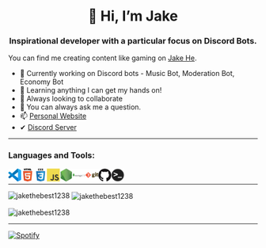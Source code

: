 <h1 align="center">👋 Hi, I’m Jake</h1>

<h3 align="center">Inspirational developer with a particular focus on Discord Bots.</h3>

You can find me creating content like gaming on [Jake He](https://www.youtube.com/channel/UCOijWL8wT8zNisH4zCrcuCA).
- 🤖 Currently working on Discord bots - Music Bot, Moderation Bot, Economy Bot
- 🙌 Learning anything I can get my hands on!
- 👯 Always looking to collaborate
- 💬 You can always ask me a question.
- 📫 [Personal Website](http://jakehe.unaux.com/)
- ✔ [Discord Server](https://dsc.gg/jakesnation)

---

### Languages and Tools:

<img align="left" alt="Visual Studio Code" width="26px" src="https://raw.githubusercontent.com/github/explore/80688e429a7d4ef2fca1e82350fe8e3517d3494d/topics/visual-studio-code/visual-studio-code.png" />
<img align="left" alt="HTML5" width="26px" src="https://raw.githubusercontent.com/github/explore/80688e429a7d4ef2fca1e82350fe8e3517d3494d/topics/html/html.png" />
<img align="left" alt="CSS3" width="26px" src="https://raw.githubusercontent.com/github/explore/80688e429a7d4ef2fca1e82350fe8e3517d3494d/topics/css/css.png" />
<img align="left" alt="JavaScript" width="26px" src="https://raw.githubusercontent.com/github/explore/80688e429a7d4ef2fca1e82350fe8e3517d3494d/topics/javascript/javascript.png" />
<img align="left" alt="Node.js" width="26px" src="https://raw.githubusercontent.com/github/explore/80688e429a7d4ef2fca1e82350fe8e3517d3494d/topics/nodejs/nodejs.png" />
<img align="left" alt="MongoDB" width="26px" src="https://raw.githubusercontent.com/github/explore/80688e429a7d4ef2fca1e82350fe8e3517d3494d/topics/mongodb/mongodb.png" />
<img align="left" alt="Git" width="26px" src="https://raw.githubusercontent.com/github/explore/80688e429a7d4ef2fca1e82350fe8e3517d3494d/topics/git/git.png" />
<img align="left" alt="GitHub" width="26px" src="https://raw.githubusercontent.com/github/explore/78df643247d429f6cc873026c0622819ad797942/topics/github/github.png" />
<img align="left" alt="Terminal" width="26px" src="https://raw.githubusercontent.com/github/explore/80688e429a7d4ef2fca1e82350fe8e3517d3494d/topics/terminal/terminal.png" />

<br />

---

<p><img align="left" src="https://github-readme-stats.vercel.app/api/top-langs?username=jakethebest1238&show_icons=true&locale=en&layout=compact" alt="jakethebest1238" /></p>

<p>&nbsp;<img align="center" src="https://github-readme-stats.vercel.app/api?username=jakethebest1238&show_icons=true&locale=en" alt="jakethebest1238" /></p>

<p><img align="center" src="https://github-readme-streak-stats.herokuapp.com/?user=jakethebest1238&" alt="jakethebest1238" /></p>

---

[![Spotify](https://githubspotfiy.vercel.app/api/spotify)](https://open.spotify.com/user/msiduio7qvkply6unv462lti6)
